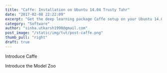 ```yaml
---
title: "Caffe: Installation on Ubuntu 14.04 Trusty Tahr"
date: "2017-02-08 22:22:09"
excerpt: "Get the deep learning package Caffe setup on your Ubuntu 14.04 (Trusty Tahr) machine"
category: "Software"
author: "sinha.utkarsh1990@gmail.com"
post_image: "/static/img/tut/post-caffe.png"
thumb_pull: "right"
draft: true
---
```


Introduce Caffe

Introduce the Model Zoo


